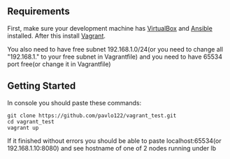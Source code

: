 
## Requirements
First, make sure your development machine has
[VirtualBox](https://www.virtualbox.org/)
and [Ansible](https://docs.ansible.com/ansible/latest/installation_guide/intro_installation.html) installed. After this install
[Vagrant](https://www.vagrantup.com/downloads.html).

You also need to have free subnet 192.168.1.0/24(or you need to change all "192.168.1." to your free subnet in Vagrantfile) and you need to have 65534 port free(or change it in Vagrantfile)

## Getting Started
In console you should paste these commands:

    git clone https://github.com/pavlo122/vagrant_test.git
    cd vagrant_test
    vagrant up

If it finished without errors you should be able to paste localhost:65534(or 192.168.1.10:8080) and see hostname of one of 2 nodes running under lb
